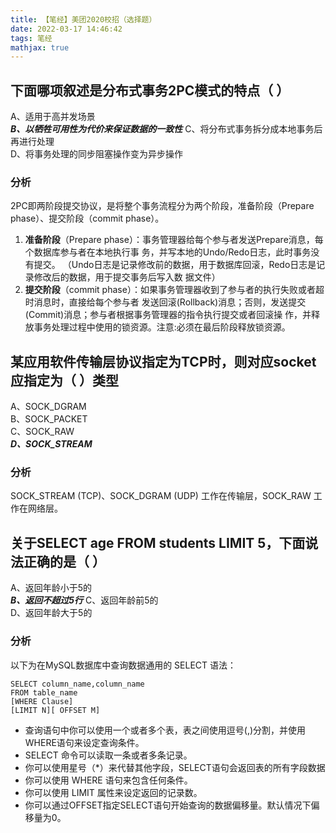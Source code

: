 ```yaml
---
title: 【笔经】美团2020校招（选择题）
date: 2022-03-17 14:46:42
tags: 笔经
mathjax: true
---
```

下面哪项叙述是分布式事务2PC模式的特点（ ）
---
A、适用于高并发场景	
***B、以牺牲可用性为代价来保证数据的一致性***
C、将分布式事务拆分成本地事务后再进行处理	
D、将事务处理的同步阻塞操作变为异步操作

### 分析
2PC即两阶段提交协议，是将整个事务流程分为两个阶段，准备阶段（Prepare phase）、提交阶段（commit phase）。

1. **准备阶段**（Prepare phase）：事务管理器给每个参与者发送Prepare消息，每个数据库参与者在本地执行事
务，并写本地的Undo/Redo日志，此时事务没有提交。
（Undo日志是记录修改前的数据，用于数据库回滚，Redo日志是记录修改后的数据，用于提交事务后写入数
据文件）
2. **提交阶段**（commit phase）：如果事务管理器收到了参与者的执行失败或者超时消息时，直接给每个参与者
发送回滚(Rollback)消息；否则，发送提交(Commit)消息；参与者根据事务管理器的指令执行提交或者回滚操
作，并释放事务处理过程中使用的锁资源。注意:必须在最后阶段释放锁资源。

某应用软件传输层协议指定为TCP时，则对应socket应指定为（ ）类型
---
A、SOCK_DGRAM	
B、SOCK_PACKET	
C、SOCK_RAW	
***D、SOCK_STREAM***

### 分析
SOCK_STREAM (TCP)、SOCK_DGRAM (UDP) 工作在传输层，SOCK_RAW 工作在网络层。

关于SELECT age FROM students LIMIT 5，下面说法正确的是（ ）
---
A、返回年龄小于5的	
***B、返回不超过5行***	
C、返回年龄前5的	
D、返回年龄大于5的

### 分析
以下为在MySQL数据库中查询数据通用的 SELECT 语法：
```
SELECT column_name,column_name
FROM table_name
[WHERE Clause]
[LIMIT N][ OFFSET M]
```
* 查询语句中你可以使用一个或者多个表，表之间使用逗号(,)分割，并使用WHERE语句来设定查询条件。
* SELECT 命令可以读取一条或者多条记录。
* 你可以使用星号（*）来代替其他字段，SELECT语句会返回表的所有字段数据
* 你可以使用 WHERE 语句来包含任何条件。
* 你可以使用 LIMIT 属性来设定返回的记录数。
* 你可以通过OFFSET指定SELECT语句开始查询的数据偏移量。默认情况下偏移量为0。








